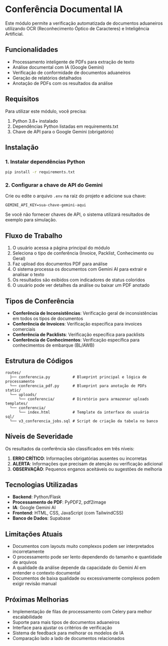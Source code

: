 # Conferência Documental IA

Este módulo permite a verificação automatizada de documentos aduaneiros utilizando OCR (Reconhecimento Óptico de Caracteres) e Inteligência Artificial.

## Funcionalidades

- Processamento inteligente de PDFs para extração de texto
- Análise documental com IA (Google Gemini)
- Verificação de conformidade de documentos aduaneiros
- Geração de relatórios detalhados
- Anotação de PDFs com os resultados da análise

## Requisitos

Para utilizar este módulo, você precisa:

1. Python 3.8+ instalado
2. Dependências Python listadas em requirements.txt
3. Chave de API para o Google Gemini (obrigatório)

## Instalação

### 1. Instalar dependências Python
```bash
pip install -r requirements.txt
```

### 2. Configurar a chave de API do Gemini

Crie ou edite o arquivo `.env` na raiz do projeto e adicione sua chave:

```
GEMINI_API_KEY=sua-chave-gemini-aqui
```

Se você não fornecer chaves de API, o sistema utilizará resultados de exemplo para simulação.

## Fluxo de Trabalho

1. O usuário acessa a página principal do módulo
2. Seleciona o tipo de conferência (Invoice, Packlist, Conhecimento ou Geral)
3. Faz upload dos documentos PDF para análise
4. O sistema processa os documentos com Gemini AI para extrair e analisar o texto
5. Os resultados são exibidos com indicadores de status coloridos
6. O usuário pode ver detalhes da análise ou baixar um PDF anotado

## Tipos de Conferência

- **Conferência de Inconsistências**: Verificação geral de inconsistências em todos os tipos de documentos
- **Conferência de Invoices**: Verificação específica para invoices comerciais
- **Conferência de Packlists**: Verificação específica para packlists
- **Conferência de Conhecimentos**: Verificação específica para conhecimentos de embarque (BL/AWB)

## Estrutura de Códigos

```
routes/
  ├── conferencia.py          # Blueprint principal e lógica de processamento
  └── conferencia_pdf.py      # Blueprint para anotação de PDFs
static/
  └── uploads/
      └── conferencia/        # Diretório para armazenar uploads
templates/
  └── conferencia/
      └── index.html          # Template da interface do usuário
sql/
  └── v3_conferencia_jobs.sql # Script de criação da tabela no banco
```

## Níveis de Severidade

Os resultados da conferência são classificados em três níveis:

1. **ERRO CRÍTICO**: Informações obrigatórias ausentes ou incorretas
2. **ALERTA**: Informações que precisam de atenção ou verificação adicional
3. **OBSERVAÇÃO**: Pequenos enganos aceitáveis ou sugestões de melhoria

## Tecnologias Utilizadas

- **Backend**: Python/Flask
- **Processamento de PDF**: PyPDF2, pdf2image
- **IA**: Google Gemini AI
- **Frontend**: HTML, CSS, JavaScript (com TailwindCSS)
- **Banco de Dados**: Supabase

## Limitações Atuais

- Documentos com layouts muito complexos podem ser interpretados incorretamente
- O processamento pode ser lento dependendo do tamanho e quantidade de arquivos
- A qualidade da análise depende da capacidade do Gemini AI em entender o contexto documental
- Documentos de baixa qualidade ou excessivamente complexos podem exigir revisão manual

## Próximas Melhorias

- Implementação de filas de processamento com Celery para melhor escalabilidade
- Suporte para mais tipos de documentos aduaneiros
- Interface para ajustar os critérios de verificação
- Sistema de feedback para melhorar os modelos de IA
- Comparação lado a lado de documentos relacionados
